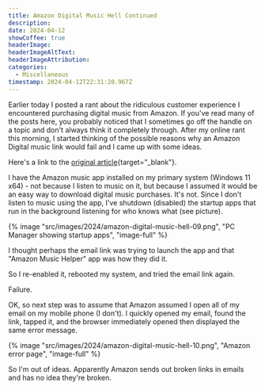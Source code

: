 ```yaml
---
title: Amazon Digital Music Hell Continued
description: 
date: 2024-04-12
showCoffee: true
headerImage: 
headerImageAltText: 
headerImageAttribution: 
categories:
  - Miscellaneous
timestamp: 2024-04-12T22:31:20.967Z
---
```


Earlier today I posted a rant about the ridiculous customer experience I encountered purchasing digital music from Amazon. If you've read many of the posts here, you probably noticed that I sometimes go off the handle on a topic and don't always think it completely through. After my online rant this morning, I started thinking of the possible reasons why an Amazon Digital music link would fail and I came up with some ideas.

Here's a link to the [original article](/posts/2024/amazon-digital-music-hell/){target="_blank"}.

I have the Amazon music app installed on my primary system (Windows 11 x64) - not because I listen to music on it, but because I assumed it would be an easy way to download digital music purchases. It's not. Since I don't listen to music using the app, I've shutdown (disabled) the startup apps that run in the background listening for who knows what (see picture).

{% image "src/images/2024/amazon-digital-music-hell-09.png", "PC Manager showing startup apps", "image-full" %}

I thought perhaps the email link was trying to launch the app and that "Amazon Music Helper" app was how they did it. 

So I re-enabled it, rebooted my system, and tried the email link again. 

Failure.

OK, so next step was to assume that Amazon assumed I open all of my email on my mobile phone (I don't). I quickly opened my email, found the link, tapped it, and the browser immediately opened then displayed the same error message. 

{% image "src/images/2024/amazon-digital-music-hell-10.png", "Amazon error page", "image-full" %}

So I'm out of ideas. Apparently Amazon sends out broken links in emails and has no idea they're broken. 
